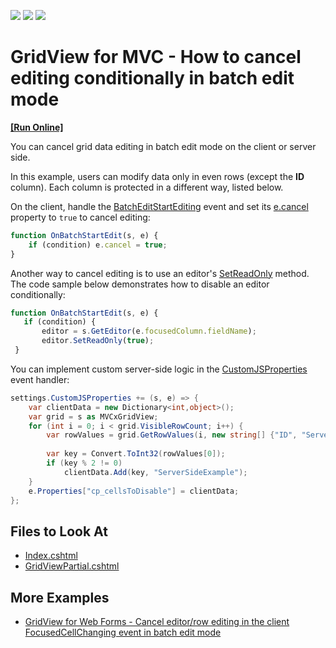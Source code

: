<!-- default badges list -->
![](https://img.shields.io/endpoint?url=https://codecentral.devexpress.com/api/v1/VersionRange/128549632/18.1.11%2B)
[![](https://img.shields.io/badge/Open_in_DevExpress_Support_Center-FF7200?style=flat-square&logo=DevExpress&logoColor=white)](https://supportcenter.devexpress.com/ticket/details/T115116)
[![](https://img.shields.io/badge/📖_How_to_use_DevExpress_Examples-e9f6fc?style=flat-square)](https://docs.devexpress.com/GeneralInformation/403183)
<!-- default badges end -->
# GridView for MVC - How to cancel editing conditionally in batch edit mode

<!-- run online -->
**[[Run Online]](https://codecentral.devexpress.com/t115116/)**
<!-- run online end -->

You can cancel grid data editing in batch edit mode on the client or server side.

In this example, users can modify data only in even rows (except the **ID** column). Each column is protected in a different way, listed below.

On the client, handle the [BatchEditStartEditing](https://docs.devexpress.com/AspNet/js-ASPxClientGridView.BatchEditStartEditing) event and set its [e.cancel](https://docs.devexpress.com/AspNet/js-ASPxClientCancelEventArgs.cancel) property to `true` to cancel editing:

```js
function OnBatchStartEdit(s, e) {
    if (condition) e.cancel = true;
}
```

Another way to cancel editing is to use an editor's [SetReadOnly](https://docs.devexpress.com/AspNet/js-ASPxClientEdit.SetReadOnly%28readOnly%29) method. The code sample below demonstrates how to disable an editor conditionally:

 ```js
function OnBatchStartEdit(s, e) {
    if (condition) {
        editor = s.GetEditor(e.focusedColumn.fieldName); 
        editor.SetReadOnly(true);
  }
```


You can implement custom server-side logic in the [CustomJSProperties](https://docs.devexpress.com/AspNetMvc/DevExpress.Web.Mvc.GridViewSettings.CustomJSProperties) event handler:


```cs
settings.CustomJSProperties += (s, e) => {
    var clientData = new Dictionary<int,object>();
    var grid = s as MVCxGridView;
    for (int i = 0; i < grid.VisibleRowCount; i++) {
        var rowValues = grid.GetRowValues(i, new string[] {"ID", "ServerSideExample"}) as object[];
        
        var key = Convert.ToInt32(rowValues[0]);
        if (key % 2 != 0)
            clientData.Add(key, "ServerSideExample");            
    }
    e.Properties["cp_cellsToDisable"] = clientData;
};
```

## Files to Look At
<!-- default file list -->
- [Index.cshtml](./CS/BatchEditCancel/Views/Home/Index.cshtml)
- [GridViewPartial.cshtml](./CS/BatchEditCancel/Views/Home/GridViewPartial.cshtml)
<!-- default file list end -->

## More Examples

- [GridView for Web Forms - Cancel editor/row editing in the client FocusedCellChanging event in batch edit mode](https://github.com/DevExpress-Examples/aspxgridview-batch-edit-cancel-editor-row-editing-in-the-client-focusedcellchanging-event-t496531)
